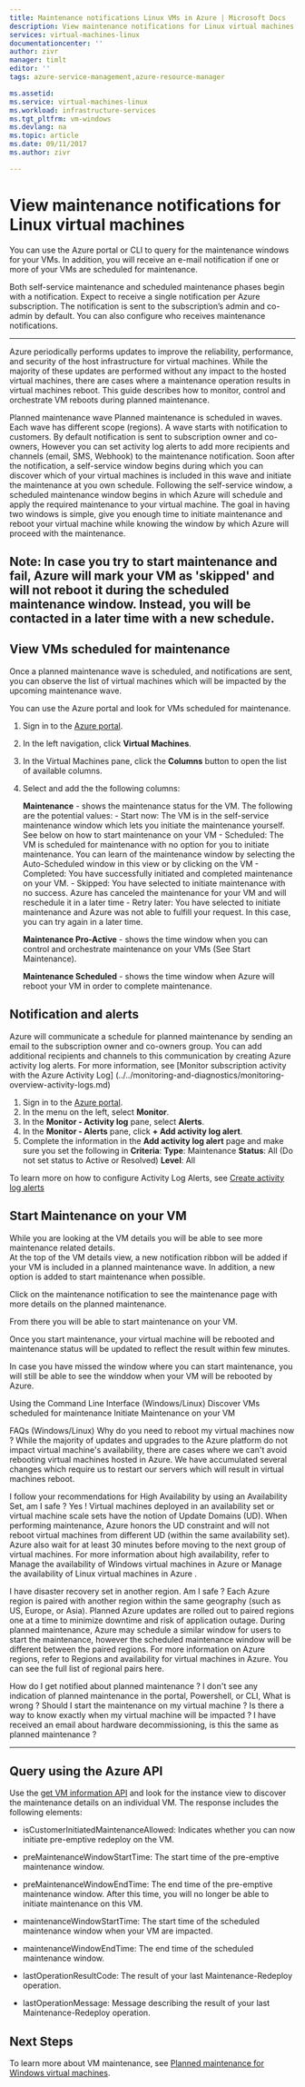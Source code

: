 ```yaml
---
title: Maintenance notifications Linux VMs in Azure | Microsoft Docs
description: View maintenance notifications for Linux virtual machines running in Azure.
services: virtual-machines-linux
documentationcenter: ''
author: zivr
manager: timlt
editor: ''
tags: azure-service-management,azure-resource-manager

ms.assetid: 
ms.service: virtual-machines-linux
ms.workload: infrastructure-services
ms.tgt_pltfrm: vm-windows
ms.devlang: na
ms.topic: article
ms.date: 09/11/2017
ms.author: zivr

---
```



# View maintenance notifications for Linux virtual machines

You can use the Azure portal or CLI to query for the maintenance windows for your VMs. In addition, you will  receive an e-mail notification if one or more of your VMs are scheduled for maintenance.

Both self-service maintenance and scheduled maintenance phases begin with a notification. Expect to receive a single notification per Azure subscription. The notification is sent to the subscription’s admin and co-admin by default. You can also configure who receives maintenance notifications.



------------------
Azure periodically performs updates to improve the reliability, performance, and security of the host infrastructure for virtual machines. While the majority of these updates are performed without any impact to the hosted virtual machines, there are cases where a maintenance operation results in virtual machines reboot. 
This guide describes how to monitor, control and orchestrate VM reboots during planned maintenance.

Planned maintenance wave 
Planned maintenance is scheduled in waves. Each wave has different scope (regions).
A wave starts with notification to customers. By default notification is sent to subscription owner and co-owners, However you can set activity log alerts to add more recipients and channels (email, SMS, Webhook) to the maintenance notification. 
Soon after the notification, a self-service window begins during which you can discover which of your virtual machines is included in this wave and initiate the maintenance at you own schedule. 
Following the self-service window, a scheduled maintenance window  begins in which Azure will schedule and apply the required maintenance to your virtual machine. 
The goal in having two windows is simple, give you enough time to initiate maintenance and reboot your virtual machine while knowing the window by which Azure will proceed with the maintenance.

Note: In case you try to start maintenance and fail, Azure will mark your VM as 'skipped' and will not reboot it during the scheduled maintenance window. Instead, you will be contacted in a later time with a new schedule. 
-----------------------------------------------


## View VMs scheduled for maintenance 

Once a planned maintenance wave is scheduled, and notifications are sent, you can observe the list of virtual machines which will be impacted by the upcoming maintenance wave. 

You can use the Azure portal and look for VMs scheduled for maintenance.

1. Sign in to the [Azure portal](https://portal.azure.com).

2. In the left navigation, click **Virtual Machines**.

3. In the Virtual Machines pane, click the **Columns** button to open the list of available columns.

4. Select and add the the following columns:

	**Maintenance** - shows the maintenance status for the VM. The following are the potential values:
		- Start now: The VM is in the self-service maintenance window which lets you initiate the maintenance yourself. See below on how to start maintenance on your VM
		- Scheduled: The VM is scheduled for maintenance with no option for you to initiate maintenance. You can learn of the maintenance window by selecting the Auto-Scheduled window in this view or by clicking on the VM
		- Completed: You have successfully initiated and completed maintenance on your VM.
		- Skipped: You have selected to initiate maintenance with no success. Azure has canceled the maintenance for your VM and will reschedule it in a later time
		- Retry later: You have selected to initiate maintenance and Azure was not able to fulfill your request. In this case, you can try again in a later time. 
	
	**Maintenance Pro-Active** - shows the time window when you can control and orchestrate maintenance on your VMs (See Start Maintenance).

	**Maintenance Scheduled** - shows the time window when Azure will reboot your VM in order to complete maintenance. 




## Notification and alerts 

Azure will communicate a schedule for planned maintenance by sending an email to the subscription owner and co-owners group. You can add additional recipients and channels to this communication by creating Azure activity log alerts. For more information, see [Monitor subscription activity with the Azure Activity Log] (../../monitoring-and-diagnostics/monitoring-overview-activity-logs.md)

1. Sign in to the [Azure portal](https://portal.azure.com).
2. In the menu on the left, select **Monitor**. 
3. In the **Monitor - Activity log** pane, select **Alerts**.
4. In the **Monitor - Alerts** pane, click **+ Add activity log alert**.
5. Complete the information in the **Add activity log alert** page and make sure you set the following in **Criteria**:
	**Type**: Maintenance 
	**Status**: All (Do not set status to Active or Resolved)
	**Level**: All
	
To learn more on how to configure Activity Log Alerts, see [Create activity log alerts](../../monitoring-and-diagnostics/monitoring-activity-log-alerts.md)
	


	
## Start Maintenance on your VM
While you are looking at the VM details you will be able to see more maintenance related details.  
At the top of the VM details view, a new notification ribbon will be added if your VM is included in a planned maintenance wave. In addition, a new option is added to start maintenance when possible. 


Click on the maintenance notification to see the maintenance page with more details on the planned maintenance. 


From there you will be able to start maintenance on your VM.

Once you start maintenance, your virtual machine will be rebooted and maintenance status will be updated to reflect the result within few minutes.

In case you have missed the window where you can start maintenance, you will still be able to see the winddow when your VM will be rebooted by Azure. 


 
Using the Command Line Interface (Windows/Linux)
Discover VMs scheduled for maintenance
Initiate Maintenance on your VM

FAQs (Windows/Linux)
Why do you need to reboot my virtual machines now ?
While the majority of updates and upgrades to the Azure platform do not impact virtual machine's availability, there are cases where we can't avoid rebooting virtual machines hosted in Azure. We have accumulated several changes which require us to restart our servers which will result in virtual machines reboot. 

I follow your recommendations for High Availability by using an Availability Set, am I safe ? 
Yes ! Virtual machines deployed in an availability set or virtual machine scale sets have the notion of Update Domains (UD). When performing maintenance, Azure honors the UD constraint and will not reboot virtual machines from different UD (within the same availability set).  Azure also wait for at least 30 minutes before moving to the next group of virtual machines.
For more information about high availability, refer to Manage the availability of Windows virtual machines in Azure or Manage the availability of Linux virtual machines in Azure .

I have disaster recovery set in another region. Am I safe ?
Each Azure region is paired with another region within the same geography (such as US, Europe, or Asia). Planned Azure updates are rolled out to paired regions one at a time to minimize downtime and risk of application outage. During planned maintenance, Azure may schedule a similar window for users to start the maintenance, however the scheduled maintenance window will be different between the paired regions. 
For more information on Azure regions, refer to Regions and availability for virtual machines in Azure.  You can see the full list of regional pairs here.


How do I get notified about planned maintenance ?
I don't see any indication of planned maintenance in the portal, Powershell, or CLI, What is wrong ? 
Should I start the maintenance on my virtual machine ? 
Is there a way to know exactly when my virtual machine will be impacted ? 
I have received an email about hardware decommissioning, is this the same as planned maintenance ? 



---------------

## Query using the Azure API

Use the [get VM information
API](https://docs.microsoft.com/rest/api/compute/virtualmachines/virtualmachines-get)
and look for the instance view to discover the maintenance details on an
individual VM. The response includes the following elements:

  - isCustomerInitiatedMaintenanceAllowed: Indicates whether you can now initiate pre-emptive redeploy on the VM.

  - preMaintenanceWindowStartTime: The start time of the pre-emptive maintenance window.

  - preMaintenanceWindowEndTime: The end time of the pre-emptive maintenance window. After this time, you will no longer be able to initiate maintenance on this VM.
    
  - maintenanceWindowStartTime: The start time of the scheduled maintenance window when your VM are impacted.

  - maintenanceWindowEndTime: The end time of the scheduled maintenance window.
  
  - lastOperationResultCode: The result of your last Maintenance-Redeploy operation.
 
  - lastOperationMessage:  Message describing the result of your last Maintenance-Redeploy operation.


## Next Steps

To learn more about VM maintenance, see [Planned maintenance for Windows virtual machines](planned-maintenance.md).